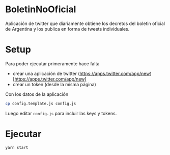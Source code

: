 # BoletinNoOficial

Aplicación de twitter que diariamente obtiene los decretos del boletin oficial de Argentina y
los publica en forma de tweets individuales.

# Setup

Para poder ejecutar primeramente hace falta

* crear una aplicación de twitter (https://apps.twitter.com/app/new)[https://apps.twitter.com/app/new]
* crear un token (desde la misma página)


Con los datos de la aplicación

```bash
cp config.template.js config.js
```

Luego editar `config.js` para incluir las keys y tokens.

# Ejecutar

```
yarn start
```


